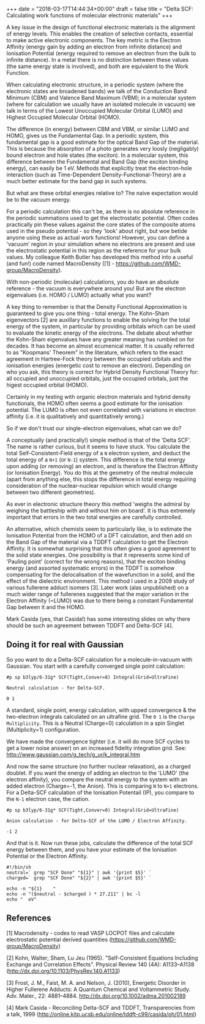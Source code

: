 +++
date = "2016-03-17T14:44:34+00:00"
draft = false
title = "Delta SCF: Calculating work functions of molecular electronic materials"
+++

A key issue in the design of functional electronic materials is the alignment
of energy levels. 
This enables the creation of selective contacts, essential to make 
active electronic components.
The key metric is the Electron Affinity (energy gain by adding an electron from
infinite distance) and Ionisation Potential (energy required to remove an
electron from the bulk to infinite distance). 
In a metal there is no distinction between these values (the same energy state
is involved), and both are equivalent to the Work Function. 

When calculating electronic structure, in a periodic system (where the
electronic states are broadened bands) we talk of the Conduction Band Minimum
(CBM) and Valence Band Maximum (VBM); in a molecular system (where for
calculation we usually have an isolated molecule in vacuum) we talk in terms of
the Lowest Unoccupied Molecular Orbital (LUMO) and Highest Occupied Molecular
Orbital (HOMO). 

The difference (in energy) between CBM and VBM, or similar LUMO and HOMO, gives
us the Fundamental Gap. 
In a periodic system, this fundamental gap is a good estimate for the optical
Band Gap of the material. 
This is because the absorption of a photo generates very loosly (negligably)
bound electron and hole states (the exciton). 
In a molecular system, this difference between the Fundamental and Band Gap
(the exciton binding energy), can easily be 1 eV. 
Methods that explicitly treat the electron-hole interaction (such as
Time-Dependent Density-Functional-Theory) are a much better estimate for the
band gap in such systems. 

But what are these orbital energies relative to? 
The naive expectation would be to the vacuum energy. 

For a periodic calculation this can't be, as there is no absolute reference in
the periodic summations used to get the electrostatic potential. 
Often codes practically pin these values against the core states of the
composite atoms used in the pseudo potential - so they 'look' about right, but
woe betide anyone using these as actual work functions! 
However, you can define a 'vacuum' region in your simulation where no electrons
are present and use the electrostatic potential in this region as the reference
for your bulk values. 
My colleague Keith Butler has developed this method into a useful (and fun!)
code named MacroDensity ([1] - https://github.com/WMD-group/MacroDensity).

With non-periodic (molecular) calculations, you do have an absolute
reference - the vacuum is everywhere around you! 
But are the electron eigenvalues (i.e. HOMO / LUMO) actually what you want?

A key thing to remember is that the Density Functional Approximation is
guaranteed to give you one thing - total energy. 
The Kohn-Sham eigenvectors [2] are auxillary functions to enable the solving for
the total energy of the system, in particular by providing orbitals which can
be used to evaluate the kinetic energy of the electrons. 
The debate about whether the Kohn-Sham eigenvalues have any greater meaning has
rumbled on for decades. 
It has become an almost ecumenical matter. 
It is usually referred to as "Koopmans' Theorem" in the literature, which
refers to the exact agreement in Hartree-Fock theory between the occupied
orbitals and the ionisation energies (energetic cost to remove an electron). 
Depending on who you ask, this theory is correct for Hybrid Density Functional
Theory for: all occupied and unoccupied orbitals, just the occupied orbitals,
just the higest occupied orbital (HOMO). 

Certainly in my testing with organic electron materials and hybrid density
functionals, the HOMO often seems a good estimate for the ionisation potential. 
The LUMO is often not even correlated with variations in electron affinity
(i.e. it is qualitatively and quantitatively wrong.) 

So if we don't trust our single-electron eigenvalues, what can we do? 

A conceptually (and practically!) simple method is that of the 'Delta SCF'. 
The name is rather curious, but it seems to have stuck. 
You calculate the total Self-Consistent-Field energy of a `N` electron system,
and deduct the total energy of a `N+1` (or `N-1`) system. 
This difference is the total energy upon adding (or removing) an electron, and
is therefore the Electron Affinity (or Ionisation Energy). 
You do this at the geometry of the neutral molecule (apart from anything else,
this stops the difference in total energy requiring consideration of the
nuclear-nuclear repulsion which would change between two different geometries).

As ever in electronic structure theory this method 'weighs the admiral by weighing
the battleship with and without him on board'. 
It is thus extremely important that errors in the two total energies are
carefully controlled.

An alternative, which chemists seem to particularly like, is to estimate the
Ionisation Potential from the HOMO of a DFT calculation, and then add on the
Band Gap of the material via a TDDFT calculation to get the Electron Affinity. 
It is somewhat surprising that this often gives a good agreement to the solid
state energies. 
One possibility is that it represents some kind of 'Pauling point' (correct for
the wrong reasons), that the exciton binding energy (and assorted systematic
errors) in the TDDFT is somehow compensating for the delocalisation of the
wavefunction in a solid, and the effect of the dielectric environment. 
This method I used in a 2009 study of various fullerene adduct isomers [3]. 
Later work (alas unpublished) on a much wider range of fullerenes suggested
that the major variation in the Electron Affinity (~LUMO) was due to there
being a constant Fundamental Gap between it and the HOMO.

Mark Casida (yes, that Casida!) has some interesting slides on why there should
be such an agreement between TDDFT and Delta-SCF [4].


## Doing it for real with Gaussian

So you want to do a Delta-SCF calculation for a molecule-in-vacuum with Gaussian. 
You start with a carefully converged single point calculation:

```
#p sp b3lyp/6-31g* SCF(Tight,Conver=8) Integral(Grid=UltraFine)

Neutral calculation - for Delta-SCF.

0 1
```

A standard, single point, energy calculation, with upped convergence & the
two-electron integrals calculated on an ultrafine grid. The `0 1` is the
`Charge Multiplicity`. This is a Neutral (Charge=0) calculation in a spin Singlet
(Multiplicity=1) configuration.

We have made the convergence tighter (i.e. it will do more SCF cycles to get
a lower noise answer) on an increased fidelity integration grid. See:
http://www.gaussian.com/g_tech/g_ur/k_integral.htm

And now the same structure (no further nuclear relaxation), as a charged doublet. 
If you want the energy of adding an electron to the 'LUMO' (the electron
affinity), you compare the neutral energy to the system with an added electron
(Charge=-1, the Anion). This is comparing `N` to `N+1` electrons. 
For a Delta-SCF calculation of the Ionisation Potentail (IP), you compare to
the `N-1` electron case, the cation.

```
#p sp b3lyp/6-31g* SCF(Tight,Conver=8) Integral(Grid=UltraFine)

Anion calculation - for Delta-SCF of the LUMO / Electron Affinity.

-1 2
```

And that is it. Now run these jobs, calculate the difference of the total SCF
energy between them, and you have your estimate of the Ionisation Potential or
the Electron Affinity.

```
#!/bin/sh
neutral=` grep "SCF Done" "${1}" | awk '{print $5}' `
charged=` grep "SCF Done" "${2}" | awk '{print $5}' `

echo -n "${1}    "
echo -n "($neutral - $charged ) * 27.211" | bc -l
echo "  eV"
```

## References

[1] Macrodensity - codes to read VASP LOCPOT files and calculate electrostatic
potential derived quantities (https://github.com/WMD-group/MacroDensity)

[2] Kohn, Walter; Sham, Lu Jeu (1965). "Self-Consistent Equations Including
Exchange and Correlation Effects". Physical Review 140 (4A): A1133–A1138 (http://dx.doi.org/10.1103/PhysRev.140.A1133)

[3] Frost, J. M., Faist, M. A. and Nelson, J. (2010), Energetic Disorder in
Higher Fullerene Adducts: A Quantum Chemical and Voltammetric Study. Adv.
Mater., 22: 4881–4884. http://dx.doi.org/10.1002/adma.201002189

[4] Mark Casida - Reconciling Delta-SCF and TDDFT, Transparencies from a talk, 1999
(http://online.kitp.ucsb.edu/online/tddft-c99/casida/oh/01.html)
